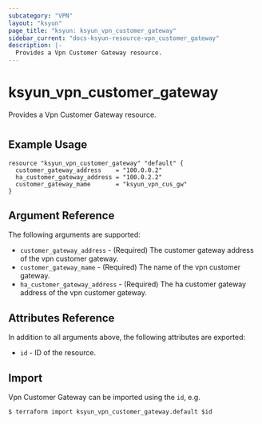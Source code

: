 ```yaml
---
subcategory: "VPN"
layout: "ksyun"
page_title: "ksyun: ksyun_vpn_customer_gateway"
sidebar_current: "docs-ksyun-resource-vpn_customer_gateway"
description: |-
  Provides a Vpn Customer Gateway resource.
---
```


# ksyun_vpn_customer_gateway

Provides a Vpn Customer Gateway resource.

#

## Example Usage

```hcl
resource "ksyun_vpn_customer_gateway" "default" {
  customer_gateway_address    = "100.0.0.2"
  ha_customer_gateway_address = "100.0.2.2"
  customer_gateway_mame       = "ksyun_vpn_cus_gw"
}
```

## Argument Reference

The following arguments are supported:

* `customer_gateway_address` - (Required) The customer gateway address of the vpn customer gateway.
* `customer_gateway_mame` - (Required) The name of the vpn customer gateway.
* `ha_customer_gateway_address` - (Required) The ha customer gateway address of the vpn customer gateway.

## Attributes Reference

In addition to all arguments above, the following attributes are exported:

* `id` - ID of the resource.



## Import

Vpn Customer Gateway can be imported using the `id`, e.g.

```
$ terraform import ksyun_vpn_customer_gateway.default $id
```

